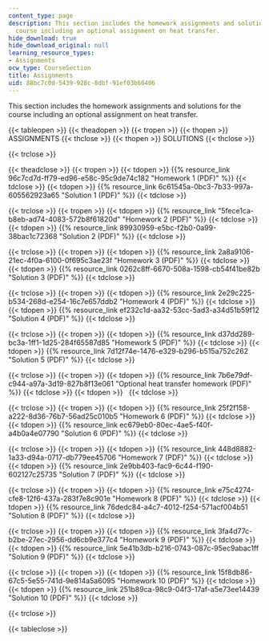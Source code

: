 ```yaml
---
content_type: page
description: This section includes the homework assignments and solutions for the
  course including an optional assignment on heat transfer.
hide_download: true
hide_download_original: null
learning_resource_types:
- Assignments
ocw_type: CourseSection
title: Assignments
uid: 88bc7c0d-5439-928c-8dbf-91ef03b66406
---
```


This section includes the homework assignments and solutions for the course including an optional assignment on heat transfer.

{{< tableopen >}}
{{< theadopen >}}
{{< tropen >}}
{{< thopen >}}
ASSIGNMENTS
{{< thclose >}}
{{< thopen >}}
SOLUTIONS
{{< thclose >}}

{{< trclose >}}

{{< theadclose >}}
{{< tropen >}}
{{< tdopen >}}
{{% resource_link 96c7cd7d-ff79-ed96-e58c-95c9de74c182 "Homework 1 (PDF)" %}}
{{< tdclose >}}
{{< tdopen >}}
{{% resource_link 6c61545a-0bc3-7b33-997a-605562923a65 "Solution 1 (PDF)" %}}
{{< tdclose >}}

{{< trclose >}}
{{< tropen >}}
{{< tdopen >}}
{{% resource_link "5fece1ca-b8eb-ad74-4083-572b8f61820d" "Homework 2 (PDF)" %}}
{{< tdclose >}}
{{< tdopen >}}
{{% resource_link 89930959-e5bc-f2b0-0a99-38bac1c72368 "Solution 2 (PDF)" %}}
{{< tdclose >}}

{{< trclose >}}
{{< tropen >}}
{{< tdopen >}}
{{% resource_link 2a8a9106-21ec-4f0a-6100-0f695c3ae23f "Homework 3 (PDF)" %}}
{{< tdclose >}}
{{< tdopen >}}
{{% resource_link 0262c8ff-6670-508a-1598-cb54f41be82b "Solution 3 (PDF)" %}}
{{< tdclose >}}

{{< trclose >}}
{{< tropen >}}
{{< tdopen >}}
{{% resource_link 2e29c225-b534-268d-e254-16c7e657ddb2 "Homework 4 (PDF)" %}}
{{< tdclose >}}
{{< tdopen >}}
{{% resource_link ef232c1d-aa32-53cc-5ad3-a34d51b59f12 "Solution 4 (PDF)" %}}
{{< tdclose >}}

{{< trclose >}}
{{< tropen >}}
{{< tdopen >}}
{{% resource_link d37dd289-bc3a-1ff1-1d25-284f65587d85 "Homework 5 (PDF)" %}}
{{< tdclose >}}
{{< tdopen >}}
{{% resource_link 7d12f74e-1476-e329-b296-b515a752c262 "Solution 5 (PDF)" %}}
{{< tdclose >}}

{{< trclose >}}
{{< tropen >}}
{{< tdopen >}}
{{% resource_link 7b6e79df-c944-a97a-3d19-827b8f13e061 "Optional heat transfer homework (PDF)" %}}
{{< tdclose >}}
{{< tdopen >}}
 
{{< tdclose >}}

{{< trclose >}}
{{< tropen >}}
{{< tdopen >}}
{{% resource_link 25f2f158-a222-8d36-76b7-56ad25c010b5 "Homework 6 (PDF)" %}}
{{< tdclose >}}
{{< tdopen >}}
{{% resource_link ec679eb0-80ec-4ae5-f40f-a4b0a4e07790 "Solution 6 (PDF)" %}}
{{< tdclose >}}

{{< trclose >}}
{{< tropen >}}
{{< tdopen >}}
{{% resource_link 448d8882-1a33-d94a-0717-db779ee45706 "Homework 7 (PDF)" %}}
{{< tdclose >}}
{{< tdopen >}}
{{% resource_link 2e9bb403-fac9-6c44-f190-602127c25735 "Solution 7 (PDF)" %}}
{{< tdclose >}}

{{< trclose >}}
{{< tropen >}}
{{< tdopen >}}
{{% resource_link e75c4274-cfe8-12f6-437a-283f7e8c901e "Homework 8 (PDF)" %}}
{{< tdclose >}}
{{< tdopen >}}
{{% resource_link 76dedc84-a4c7-4012-f254-571acf004b51 "Solution 8 (PDF)" %}}
{{< tdclose >}}

{{< trclose >}}
{{< tropen >}}
{{< tdopen >}}
{{% resource_link 3fa4d77c-b2be-27ec-2956-dd6cb9e377c4 "Homework 9 (PDF)" %}}
{{< tdclose >}}
{{< tdopen >}}
{{% resource_link 5e41b3db-b216-0743-087c-95ec9abac1ff "Solution 9 (PDF)" %}}
{{< tdclose >}}

{{< trclose >}}
{{< tropen >}}
{{< tdopen >}}
{{% resource_link 15f8db86-67c5-5e55-741d-9e814a5a6095 "Homework 10 (PDF)" %}}
{{< tdclose >}}
{{< tdopen >}}
{{% resource_link 251b89ca-98c9-04f3-17af-a5e73ee14439 "Solution 10 (PDF)" %}}
{{< tdclose >}}

{{< trclose >}}

{{< tableclose >}}
